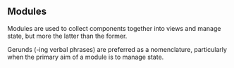 ## Modules

Modules are used to collect components together into views and manage state, but more the latter than the former. 

Gerunds (-ing verbal phrases) are preferred as a nomenclature, particularly when the primary aim of a module is to manage state.
